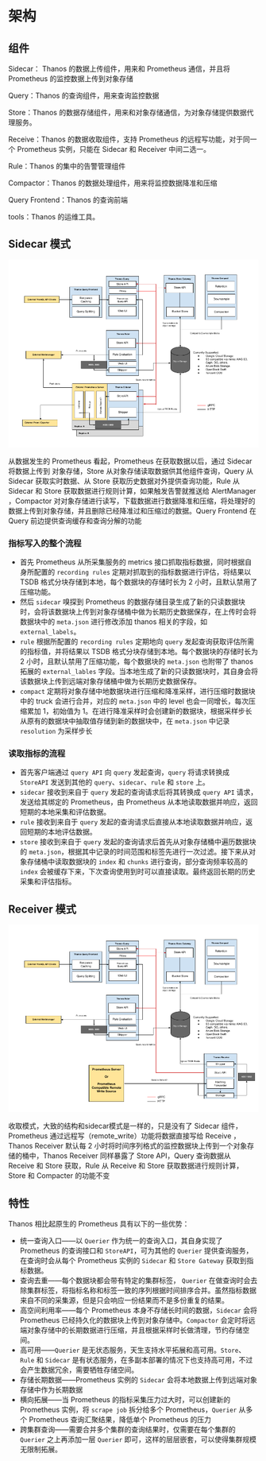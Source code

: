

# 架构

## 组件



Sidecar： Thanos 的数据上传组件，用来和 Prometheus 通信，并且将 Prometheus 的监控数据上传到对象存储

Query：Thanos 的查询组件，用来查询监控数据

Store：Thanos 的数据存储组件，用来和对象存储通信，为对象存储提供数据代理服务。

Receive：Thanos 的数据收取组件，支持 Prometheus 的远程写功能，对于同一个 Prometheus 实例，只能在 Sidecar 和 Receiver 中间二选一。

Rule：Thanos 的集中的告警管理组件

Compactor：Thanos 的数据处理组件，用来将监控数据降准和压缩

Query Frontend：Thanos 的查询前端

tools：Thanos 的运维工具。





## Sidecar 模式



![Sidecar](./thaons-architecture.assets/pub-20240311222153308.png)

从数据发生的 Prometheus 看起，Prometheus 在获取数据以后，通过 Sidecar 将数据上传到 对象存储，Store 从对象存储读取数据供其他组件查询，Query 从 Sidecar 获取实时数据、从 Store 获取历史数据对外提供查询功能，Rule 从 Sidecar 和 Store 获取数据进行规则计算，如果触发告警就推送给 AlertManager ，Compactor 对对象存储进行读写，下载数据进行数据降准和压缩，将处理好的数据上传到对象存储，并且删除已经降准过和压缩过的数据。Query Frontend 在 Query 前边提供查询缓存和查询分解的功能



### 指标写入的整个流程

- 首先 Prometheus 从所采集服务的 metrics 接口抓取指标数据，同时根据自身所配置的 `recording rules` 定期对抓取到的指标数据进行评估，将结果以 TSDB 格式分块存储到本地，每个数据块的存储时长为 2 小时，且默认禁用了压缩功能。
- 然后 `sidecar` 嗅探到 Prometheus 的数据存储目录生成了新的只读数据块时，会将该数据块上传到对象存储桶中做为长期历史数据保存，在上传时会将数据块中的 `meta.json` 进行修改添加 thanos 相关的字段，如 `external_labels`。
- `rule` 根据所配置的 `recording rules` 定期地向 `query` 发起查询获取评估所需的指标值，并将结果以 TSDB 格式分块存储到本地。每个数据块的存储时长为 2 小时，且默认禁用了压缩功能，每个数据块的 `meta.json` 也附带了 thanos 拓展的 `external_lables` 字段。当本地生成了新的只读数据块时，其自身会将该数据块上传到远端对象存储桶中做为长期历史数据保存。
- `compact` 定期将对象存储中地数据块进行压缩和降准采样，进行压缩时数据块中的 truck 会进行合并，对应的 `meta.json` 中的 level 也会一同增长，每次压缩累加 1，初始值为 1。在进行降准采样时会创建新的数据块，根据采样步长从原有的数据块中抽取值存储到新的数据块中，在 `meta.json` 中记录 `resolution` 为采样步长



### 读取指标的流程

- 首先客户端通过 `query API` 向 `query` 发起查询，`query` 将请求转换成 `StoreAPI` 发送到其他的 `query`、`sidecar`、`rule` 和 `store` 上。
- `sidecar` 接收到来自于 `query` 发起的查询请求后将其转换成 `query API` 请求，发送给其绑定的 Prometheus，由 Prometheus 从本地读取数据并响应，返回短期的本地采集和评估数据。
- `rule` 接收到来自于 `query` 发起的查询请求后直接从本地读取数据并响应，返回短期的本地评估数据。
- `store` 接收到来自于 `query` 发起的查询请求后首先从对象存储桶中遍历数据块的 `meta.json`，根据其中记录的时间范围和标签先进行一次过滤。接下来从对象存储桶中读取数据块的 `index` 和 `chunks` 进行查询，部分查询频率较高的`index` 会被缓存下来，下次查询使用到时可以直接读取。最终返回长期的历史采集和评估指标。





## Receiver 模式



![Receive](./thaons-architecture.assets/pub.png)

收取模式，大致的结构和sidecar模式是一样的，只是没有了 Sidecar 组件，Prometheus 通过远程写（remote_write）功能将数据直接写给 Receive ，Thanos Receiver 默认每 2 小时将时间序列格式的监控数据块上传到一个对象存储的桶中，Thanos Receiver 同样暴露了 Store API，Query 查询数据从 Receive 和 Store 获取，Rule 从 Receive 和 Store 获取数据进行规则计算，Store 和 Compacter 的功能不变







## 特性

Thanos 相比起原生的 Prometheus 具有以下的一些优势：

- 统一查询入口——以 `Querier` 作为统一的查询入口，其自身实现了 Prometheus 的查询接口和 `StoreAPI`，可为其他的 `Querier` 提供查询服务，在查询时会从每个 Prometheus 实例的 `Sidecar` 和 `Store Gateway` 获取到指标数据。
- 查询去重——每个数据块都会带有特定的集群标签， `Querier` 在做查询时会去除集群标签，将指标名称和标签一致的序列根据时间排序合并。虽然指标数据来自不同的采集源，但是只会响应一份结果而不是多份重复的结果。
- 高空间利用率——每个 Prometheus 本身不存储长时间的数据，`Sidecar` 会将 Prometheus 已经持久化的数据块上传到对象存储中。`Compactor` 会定时将远端对象存储中的长期数据进行压缩，并且根据采样时长做清理，节约存储空间。
- 高可用——`Querier` 是无状态服务，天生支持水平拓展和高可用。`Store`、`Rule` 和 `Sidecar` 是有状态服务，在多副本部署的情况下也支持高可用，不过会产生数据冗余，需要牺牲存储空间。
- 存储长期数据——Prometheus 实例的 `Sidecar` 会将本地数据上传到远端对象存储中作为长期数据
- 横向拓展——当 Prometheus 的指标采集压力过大时，可以创建新的 Prometheus 实例，将 `scrape job` 拆分给多个 Prometheus，`Querier` 从多个 Prometheus 查询汇聚结果，降低单个 Prometheus 的压力
- 跨集群查询——需要合并多个集群的查询结果时，仅需要在每个集群的 `Querier` 之上再添加一层 `Querier` 即可，这样的层层嵌套，可以使得集群规模无限制拓展。



 



